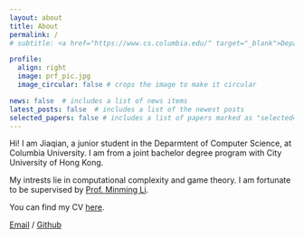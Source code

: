 ```yaml
---
layout: about
title: About
permalink: /
# subtitle: <a href="https://www.cs.columbia.edu/" target="_blank">Department of Computer Science</a>, Columbia University.

profile:
  align: right
  image: prf_pic.jpg
  image_circular: false # crops the image to make it circular

news: false  # includes a list of news items
latest_posts: false  # includes a list of the newest posts
selected_papers: false # includes a list of papers marked as "selected={true}"
---
```


Hi! I am Jiaqian, a junior student in the Deparmtent of Computer Science, at Columbia University. I am from a joint bachelor degree program with City University of Hong Kong.

My intrests lie in computational complexity and game theory. I am fortunate to be supervised by [Prof. Minming Li](https://www.cs.cityu.edu.hk/~minmli/).

You can find my CV [here](/assets/pdf/CV_Jiaqian.pdf).

[Email](mailto:jiaqian.li@columbia.edu) / [Github](https://github.com/jiaqian02/)